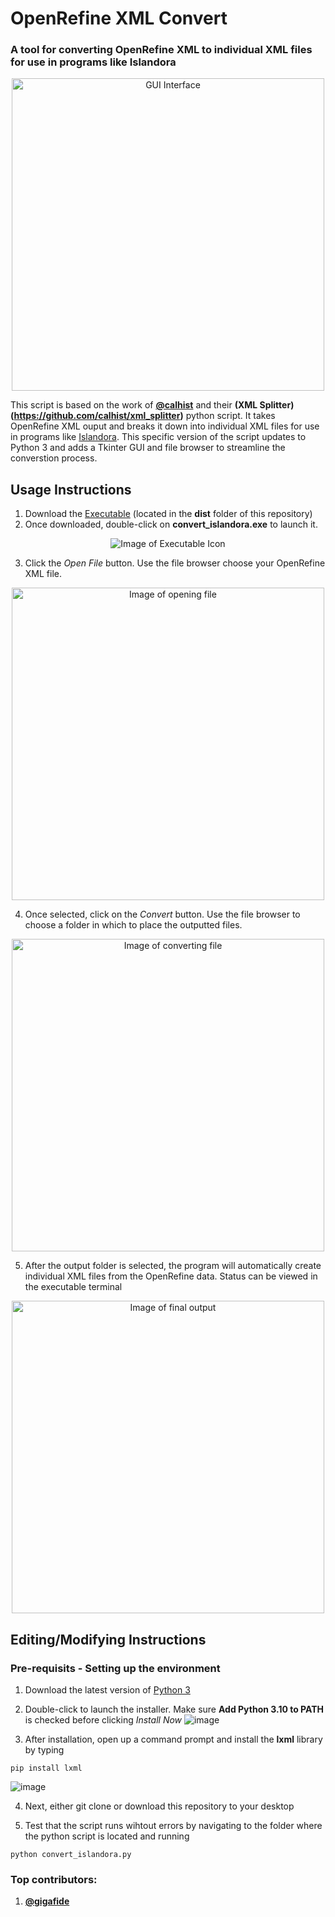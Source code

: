 # OpenRefine XML Convert
### A tool for converting OpenRefine XML to individual XML files for use in programs like Islandora 
<p align="center">
  <img alt="GUI Interface" width="500" src="https://github.com/gigafide/Islandora-xml-converter/blob/main/images/screenshot.PNG">
</p>

This script is based on the work of **[@calhist](https://github.com/calhist)** and their **(XML Splitter)(https://github.com/calhist/xml_splitter)** python script.
It takes OpenRefine XML ouput and breaks it down into individual XML files for use in programs like [Islandora](https://www.islandora.ca/).
This specific version of the script updates to Python 3 and adds a Tkinter GUI and file browser to streamline the converstion process.


## Usage Instructions

1. Download the [Executable](dist) (located in the **dist** folder of this repository)
2. Once downloaded, double-click on **convert_islandora.exe** to launch it.
<p align="center">
  <img alt="Image of Executable Icon" src="https://user-images.githubusercontent.com/2020580/159050066-9170324c-3b7b-4b34-b602-925c44a6a72c.png">
</p>

3. Click the *Open File* button. Use the file browser choose your OpenRefine XML file.
<p align="center">
  <img alt="Image of opening file" width="500" src="https://user-images.githubusercontent.com/2020580/159051087-28ab52b1-97b7-48ea-85a9-e0bb63ca9771.png">
</p>

4. Once selected, click on the *Convert* button. Use the file browser to choose a folder in which to place the outputted files.
<p align="center">
  <img alt="Image of converting file" width="500" src="https://user-images.githubusercontent.com/2020580/159051548-bf14eff6-b15d-4c1f-9ae8-ef2a0d58bdc8.png">
</p>

5. After the output folder is selected, the program will automatically create individual XML files from the OpenRefine data. Status can be viewed in the executable terminal
<p align="center">
  <img alt="Image of final output" width="500" src="https://user-images.githubusercontent.com/2020580/159051785-d8ff46b9-1ed2-4798-a5b8-a454f97b83f2.png">
</p>

## Editing/Modifying Instructions
### Pre-requisits - Setting up the environment
1. Download the latest version of [Python 3](https://www.python.org/downloads/)

2. Double-click to launch the installer. Make sure **Add Python 3.10 to PATH** is checked before clicking *Install Now*
![image](https://user-images.githubusercontent.com/98832967/159059563-3d9fe067-bdc4-464c-bf5e-b395a5e7c2be.png)

3. After installation, open up a command prompt and install the **lxml** library by typing
```
pip install lxml
```
![image](https://user-images.githubusercontent.com/98832967/159059625-519a3a05-20bb-428e-88bc-192b71a4c92b.png)

4. Next, either git clone or download this repository to your desktop

5. Test that the script runs wihtout errors by navigating to the folder where the python script is located and running 
```
python convert_islandora.py
```

### Top contributors: 
1. **[@gigafide](https://github.com/gigafide)**
